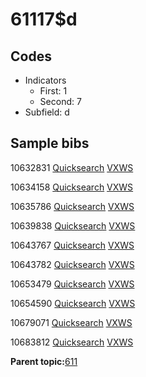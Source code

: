 # 61117$d

## Codes

-   Indicators
    -   First: 1
    -   Second: 7
-   Subfield: d

## Sample bibs

10632831 [Quicksearch](https://search.library.yale.edu/catalog/10632831) [VXWS](http://prodorbis.library.yale.edu:7014/vxws/GetHoldingsService?bibId=10632831)

10634158 [Quicksearch](https://search.library.yale.edu/catalog/10634158) [VXWS](http://prodorbis.library.yale.edu:7014/vxws/GetHoldingsService?bibId=10634158)

10635786 [Quicksearch](https://search.library.yale.edu/catalog/10635786) [VXWS](http://prodorbis.library.yale.edu:7014/vxws/GetHoldingsService?bibId=10635786)

10639838 [Quicksearch](https://search.library.yale.edu/catalog/10639838) [VXWS](http://prodorbis.library.yale.edu:7014/vxws/GetHoldingsService?bibId=10639838)

10643767 [Quicksearch](https://search.library.yale.edu/catalog/10643767) [VXWS](http://prodorbis.library.yale.edu:7014/vxws/GetHoldingsService?bibId=10643767)

10643782 [Quicksearch](https://search.library.yale.edu/catalog/10643782) [VXWS](http://prodorbis.library.yale.edu:7014/vxws/GetHoldingsService?bibId=10643782)

10653479 [Quicksearch](https://search.library.yale.edu/catalog/10653479) [VXWS](http://prodorbis.library.yale.edu:7014/vxws/GetHoldingsService?bibId=10653479)

10654590 [Quicksearch](https://search.library.yale.edu/catalog/10654590) [VXWS](http://prodorbis.library.yale.edu:7014/vxws/GetHoldingsService?bibId=10654590)

10679071 [Quicksearch](https://search.library.yale.edu/catalog/10679071) [VXWS](http://prodorbis.library.yale.edu:7014/vxws/GetHoldingsService?bibId=10679071)

10683812 [Quicksearch](https://search.library.yale.edu/catalog/10683812) [VXWS](http://prodorbis.library.yale.edu:7014/vxws/GetHoldingsService?bibId=10683812)

**Parent topic:**[611](../../tags/611/611.md)

